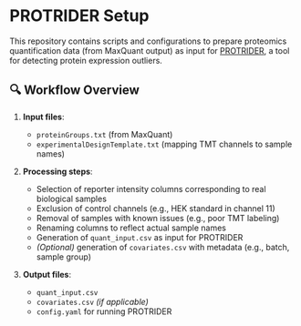 # PROTRIDER Setup

This repository contains scripts and configurations to prepare proteomics quantification data (from MaxQuant output) as input for [PROTRIDER](https://github.com/gagneurlab/PROTRIDER), a tool for detecting protein expression outliers.

## 🔍 Workflow Overview

1. **Input files**:
   - `proteinGroups.txt` (from MaxQuant)
   - `experimentalDesignTemplate.txt` (mapping TMT channels to sample names)

2. **Processing steps**:
   - Selection of reporter intensity columns corresponding to real biological samples
   - Exclusion of control channels (e.g., HEK standard in channel 11)
   - Removal of samples with known issues (e.g., poor TMT labeling)
   - Renaming columns to reflect actual sample names
   - Generation of `quant_input.csv` as input for PROTRIDER
   - *(Optional)* generation of `covariates.csv` with metadata (e.g., batch, sample group)

3. **Output files**:
   - `quant_input.csv`
   - `covariates.csv` *(if applicable)*
   - `config.yaml` for running PROTRIDER